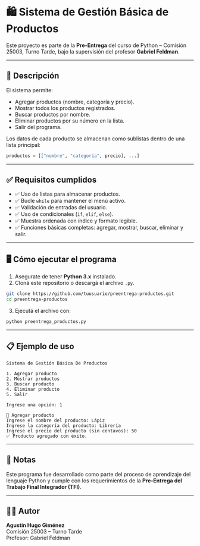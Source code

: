 # 🛍️ Sistema de Gestión Básica de Productos

Este proyecto es parte de la **Pre-Entrega** del curso de Python – Comisión 25003, Turno Tarde, bajo la supervisión del profesor **Gabriel Feldman**.

---

## 📌 Descripción

El sistema permite:

- Agregar productos (nombre, categoría y precio).
- Mostrar todos los productos registrados.
- Buscar productos por nombre.
- Eliminar productos por su número en la lista.
- Salir del programa.

Los datos de cada producto se almacenan como sublistas dentro de una lista principal:

```python
productos = [["nombre", "categoría", precio], ...]
```

---

## ✅ Requisitos cumplidos

- ✅ Uso de listas para almacenar productos.
- ✅ Bucle `while` para mantener el menú activo.
- ✅ Validación de entradas del usuario.
- ✅ Uso de condicionales (`if`, `elif`, `else`).
- ✅ Muestra ordenada con índice y formato legible.
- ✅ Funciones básicas completas: agregar, mostrar, buscar, eliminar y salir.

---

## 🖥️ Cómo ejecutar el programa

1. Asegurate de tener **Python 3.x** instalado.
2. Cloná este repositorio o descargá el archivo `.py`.

```bash
git clone https://github.com/tuusuario/preentrega-productos.git
cd preentrega-productos
```

3. Ejecutá el archivo con:

```bash
python preentrega_productos.py
```

---

## 📋 Ejemplo de uso

```text
Sistema de Gestión Básica De Productos

1. Agregar producto
2. Mostrar productos
3. Buscar producto
4. Eliminar producto
5. Salir

Ingrese una opción: 1

🛒 Agregar producto
Ingrese el nombre del producto: Lápiz
Ingrese la categoría del producto: Librería
Ingrese el precio del producto (sin centavos): 50
✅ Producto agregado con éxito.
```

---

## 🧠 Notas

Este programa fue desarrollado como parte del proceso de aprendizaje del lenguaje Python y cumple con los requerimientos de la **Pre-Entrega del Trabajo Final Integrador (TFI)**.

---

## 👨‍💻 Autor

**Agustín Hugo Giménez**  
Comisión 25003 – Turno Tarde  
Profesor: Gabriel Feldman
